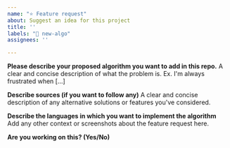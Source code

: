```yaml
---
name: "⭐️ Feature request"
about: Suggest an idea for this project
title: ''
labels: "🌟 new-algo"
assignees: ''

---
```


**Please describe your proposed algorithm you want to add in this repo.**
A clear and concise description of what the problem is. Ex. I'm always frustrated when [...]

**Describe sources (if you want to follow any)**
A clear and concise description of any alternative solutions or features you've considered.

**Describe the languages in which you want to implement the algorithm**
Add any other context or screenshots about the feature request here.

**Are you working on this? (Yes/No)**
